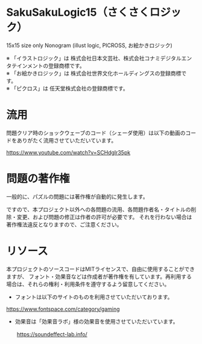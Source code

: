 # SakuSakuLogic15（さくさくロジック）
15x15 size only Nonogram (illust logic, PICROSS, お絵かきロジック)

※ 「イラストロジック」は 株式会社日本文芸社、株式会社コナミデジタルエンタテインメントの登録商標です。<br>
※ 「お絵かきロジック」は 株式会社世界文化ホールディングスの登録商標です。<br>
※ 「ピクロス」は 任天堂株式会社の登録商標です。

# 流用

問題クリア時のショックウェーブのコード（シェーダ使用）は以下の動画のコードをありがたく流用させていただいています。

https://www.youtube.com/watch?v=SCHdglr35pk

# 問題の著作権

一般的に、パズルの問題には著作権が自動的に発生します。

ですので、本プロジェクト以外への各問題の流用、各問題作者名・タイトルの削除・変更、および問題の修正は作者の許可が必要です。
それを行わない場合は著作権法違反となりますので、ご注意ください。

# リソース

本プロジェクトのソースコードはMITライセンスで、自由に使用することができますが、
フォント・効果音などは作成者が著作権を有しています。再利用する場合は、それらの権利・利用条件を遵守するよう留意してください。

- フォントは以下のサイトのものを利用させていただいております。

https://www.fontspace.com/category/gaming

- 効果音は「効果音ラボ」様の効果音を使用させていただいています。

　　https://soundeffect-lab.info/

